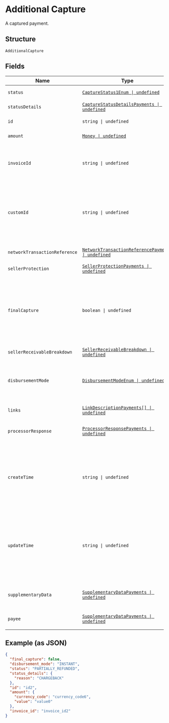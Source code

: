 
# Additional Capture

A captured payment.

## Structure

`AdditionalCapture`

## Fields

| Name | Type | Tags | Description |
|  --- | --- | --- | --- |
| `status` | [`CaptureStatus1Enum \| undefined`](../../doc/models/capture-status-1-enum.md) | Optional | The status of the captured payment. |
| `statusDetails` | [`CaptureStatusDetailsPayments \| undefined`](../../doc/models/capture-status-details-payments.md) | Optional | The details of the captured payment status. |
| `id` | `string \| undefined` | Optional | The PayPal-generated ID for the captured payment. |
| `amount` | [`Money \| undefined`](../../doc/models/money.md) | Optional | The amount for this captured payment. |
| `invoiceId` | `string \| undefined` | Optional | The API caller-provided external invoice number for this order. Appears in both the payer's transaction history and the emails that the payer receives. |
| `customId` | `string \| undefined` | Optional | The API caller-provided external ID. Used to reconcile API caller-initiated transactions with PayPal transactions. Appears in transaction and settlement reports.<br>**Constraints**: *Maximum Length*: `127` |
| `networkTransactionReference` | [`NetworkTransactionReferencePayments \| undefined`](../../doc/models/network-transaction-reference-payments.md) | Optional | Reference values used by the card network to identify a transaction. |
| `sellerProtection` | [`SellerProtectionPayments \| undefined`](../../doc/models/seller-protection-payments.md) | Optional | - |
| `finalCapture` | `boolean \| undefined` | Optional | Indicates whether you can make additional captures against the authorized payment. Set to `true` if you do not intend to capture additional payments against the authorization. Set to `false` if you intend to capture additional payments against the authorization.<br>**Default**: `false` |
| `sellerReceivableBreakdown` | [`SellerReceivableBreakdown \| undefined`](../../doc/models/seller-receivable-breakdown.md) | Optional | - |
| `disbursementMode` | [`DisbursementModeEnum \| undefined`](../../doc/models/disbursement-mode-enum.md) | Optional | The funds that are held on behalf of the merchant.<br>**Default**: `DisbursementModeEnum.INSTANT`<br>**Constraints**: *Minimum Length*: `1`, *Maximum Length*: `16`, *Pattern*: `^[A-Z_]+$` |
| `links` | [`LinkDescriptionPayments[] \| undefined`](../../doc/models/link-description-payments.md) | Optional | An array of related [HATEOAS links](/docs/api/reference/api-responses/#hateoas-links). |
| `processorResponse` | [`ProcessorResponsePayments \| undefined`](../../doc/models/processor-response-payments.md) | Optional | An object that provides additional processor information for a direct credit card transaction. |
| `createTime` | `string \| undefined` | Optional | The date and time when the transaction occurred, in [Internet date and time format](https://tools.ietf.org/html/rfc3339#section-5.6).<br>**Constraints**: *Minimum Length*: `20`, *Maximum Length*: `64`, *Pattern*: `^[0-9]{4}-(0[1-9]\|1[0-2])-(0[1-9]\|[1-2][0-9]\|3[0-1])[T,t]([0-1][0-9]\|2[0-3]):[0-5][0-9]:([0-5][0-9]\|60)([.][0-9]+)?([Zz]\|[+-][0-9]{2}:[0-9]{2})$` |
| `updateTime` | `string \| undefined` | Optional | The date and time when the transaction was last updated, in [Internet date and time format](https://tools.ietf.org/html/rfc3339#section-5.6).<br>**Constraints**: *Minimum Length*: `20`, *Maximum Length*: `64`, *Pattern*: `^[0-9]{4}-(0[1-9]\|1[0-2])-(0[1-9]\|[1-2][0-9]\|3[0-1])[T,t]([0-1][0-9]\|2[0-3]):[0-5][0-9]:([0-5][0-9]\|60)([.][0-9]+)?([Zz]\|[+-][0-9]{2}:[0-9]{2})$` |
| `supplementaryData` | [`SupplementaryDataPayments \| undefined`](../../doc/models/supplementary-data-payments.md) | Optional | An object that provides supplementary/additional data related to a payment transaction. |
| `payee` | [`SupplementaryDataPayments \| undefined`](../../doc/models/supplementary-data-payments.md) | Optional | The details associated with the merchant for this transaction. |

## Example (as JSON)

```json
{
  "final_capture": false,
  "disbursement_mode": "INSTANT",
  "status": "PARTIALLY_REFUNDED",
  "status_details": {
    "reason": "CHARGEBACK"
  },
  "id": "id2",
  "amount": {
    "currency_code": "currency_code6",
    "value": "value0"
  },
  "invoice_id": "invoice_id2"
}
```

